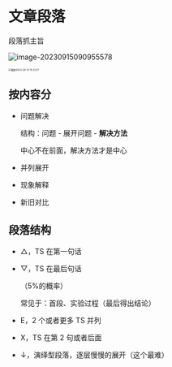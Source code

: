 # 文章段落

段落抓主旨

![image-20230915090955578](https://cdn.jsdelivr.net/gh/davidliuk/images@master/blog/image-20230915090955578.png)

<img src="https://cdn.jsdelivr.net/gh/davidliuk/images@master/blog/%E6%88%AA%E5%B1%8F2023-06-10%2010.33.07.png" alt="截屏2023-06-10 10.33.07" style="zoom:33%;" />

## 按内容分

- 问题解决

  结构：问题 - 展开问题 - **解决方法**

  中心不在前面，解决方法才是中心

- 并列展开

- 现象解释

- 新旧对比

## 段落结构

- △，TS 在第一句话
- ▽，TS 在最后句话

  （5%的概率）

  常见于：首段、实验过程（最后得出结论）

- E，2 个或者更多 TS 并列
- X，TS 在第 2 句或者后面
- $\downarrow$，演绎型段落，逐层慢慢的展开（这个最难）
